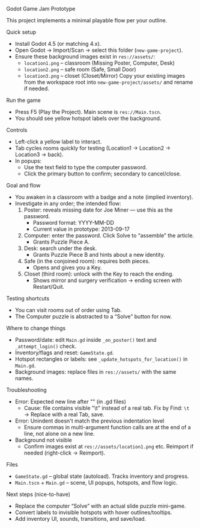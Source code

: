 Godot Game Jam Prototype

This project implements a minimal playable flow per your outline.

Quick setup
- Install Godot 4.5 (or matching 4.x).
- Open Godot → Import/Scan → select this folder (`new-game-project`).
- Ensure these background images exist in `res://assets/`:
  - `location1.png` – classroom (Missing Poster, Computer, Desk)
  - `location2.png` – safe room (Safe, Small Door)
  - `location3.png` – closet (Closet/Mirror)
  Copy your existing images from the workspace root into `new-game-project/assets/` and rename if needed.

Run the game
- Press F5 (Play the Project). Main scene is `res://Main.tscn`.
- You should see yellow hotspot labels over the background.

Controls
- Left-click a yellow label to interact.
- Tab cycles rooms quickly for testing (Location1 → Location2 → Location3 → back).
- In popups:
  - Use the text field to type the computer password.
  - Click the primary button to confirm; secondary to cancel/close.

Goal and flow
- You awaken in a classroom with a badge and a note (implied inventory).
- Investigate in any order; the intended flow:
  1) Poster: reveals missing date for Joe Miner — use this as the password.
     - Password format: YYYY-MM-DD
     - Current value in prototype: 2013-09-17
  2) Computer: enter the password. Click Solve to “assemble” the article.
     - Grants Puzzle Piece A.
  3) Desk: search under the desk.
     - Grants Puzzle Piece B and hints about a new identity.
  4) Safe (in the conjoined room): requires both pieces.
     - Opens and gives you a Key.
  5) Closet (third room): unlock with the Key to reach the ending.
     - Shows mirror and surgery verification → ending screen with Restart/Quit.

Testing shortcuts
- You can visit rooms out of order using Tab.
- The Computer puzzle is abstracted to a “Solve” button for now.

Where to change things
- Password/date: edit `Main.gd` inside `_on_poster()` text and `_attempt_login()` check.
- Inventory/flags and reset: `GameState.gd`.
- Hotspot rectangles or labels: see `_update_hotspots_for_location()` in `Main.gd`.
- Background images: replace files in `res://assets/` with the same names.

Troubleshooting
- Error: Expected new line after "\" (in .gd files)
  - Cause: file contains visible "\t" instead of a real tab. Fix by Find: `\t` → Replace with a real Tab, save.
- Error: Unindent doesn't match the previous indentation level
  - Ensure commas in multi-argument function calls are at the end of a line, not alone on a new line.
- Background not visible
  - Confirm images exist at `res://assets/location1.png` etc. Reimport if needed (right-click → Reimport).

Files
- `GameState.gd` – global state (autoload). Tracks inventory and progress.
- `Main.tscn` + `Main.gd` – scene, UI popups, hotspots, and flow logic.

Next steps (nice-to-have)
- Replace the computer “Solve” with an actual slide puzzle mini-game.
- Convert labels to invisible hotspots with hover outlines/tooltips.
- Add inventory UI, sounds, transitions, and save/load.

